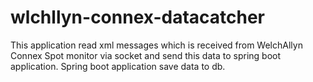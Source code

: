 # wlchllyn-connex-datacatcher

This application read xml messages which is received from WelchAllyn Connex Spot monitor via socket and send this data to 
spring boot application. Spring boot application save data to db.
